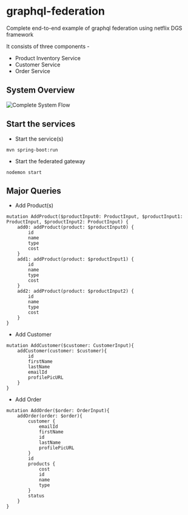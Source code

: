 # graphql-federation
Complete end-to-end example of graphql federation using netflix DGS framework 

It consists of three components - 
- Product Inventory Service
- Customer Service
- Order Service 

## System Overview
![Complete System Flow](https://i.ibb.co/RQHWfn7/Screenshot-2021-11-09-at-5-34-21-PM.png) 

## Start the services
- Start the service(s)
```
mvn spring-boot:run
```
- Start the federated gateway
```
nodemon start
```

## Major Queries 
- Add Product(s)
```
mutation AddProduct($productInput0: ProductInput, $productInput1: ProductInput, $productInput2: ProductInput) {
    add0: addProduct(product: $productInput0) {
        id
        name
        type
        cost
    }
    add1: addProduct(product: $productInput1) {
        id
        name
        type
        cost
    }
    add2: addProduct(product: $productInput2) {
        id
        name
        type
        cost
    }
}
```

- Add Customer
```
mutation AddCustomer($customer: CustomerInput){
    addCustomer(customer: $customer){
        id
        firstName
        lastName
        emailId
        profilePicURL
    }
}
```

- Add Order
```
mutation AddOrder($order: OrderInput){
    addOrder(order: $order){
        customer {
            emailId
            firstName
            id
            lastName
            profilePicURL
        }
        id
        products {
            cost
            id
            name
            type
        }
        status
    }
}
```
